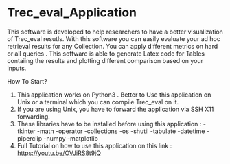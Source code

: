 # Trec_eval_Application
This software is developed to help researchers to have a better visualization  of Trec_eval resutls. With this software you can easily evaluate your ad hoc retrieval results for any Collection. You can apply different metrics on hard or all queries . This software is able to generate Latex code for Tables contaiing the results and plotting different comparison based on your inputs.

How To Start?
1. This application works on Python3 . Better to Use this application on Unix or a terminal which you can compile Trec_eval on it. 
2. If you are using Unix, you have to forward the application via SSH X11 forwarding. 
3. These libraries have to be installed before using this application : 
-tkinter  -math   -operator   -collections  -os   -shutil   -tabulate   -datetime   -piperclip    -numpy    -matplotlib
4. Full Tutorial on how to use this application on this link :
https://youtu.be/OVJiRS8t9jQ

